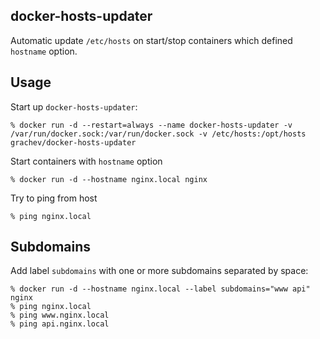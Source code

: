 docker-hosts-updater
----------

Automatic update `/etc/hosts` on start/stop containers which defined `hostname` option.

Usage
-----

Start up `docker-hosts-updater`:

    % docker run -d --restart=always --name docker-hosts-updater -v /var/run/docker.sock:/var/run/docker.sock -v /etc/hosts:/opt/hosts grachev/docker-hosts-updater
    
Start containers with `hostname` option

    % docker run -d --hostname nginx.local nginx
      
Try to ping from host

    % ping nginx.local

Subdomains
-----
Add label `subdomains` with one or more subdomains separated by space:

    % docker run -d --hostname nginx.local --label subdomains="www api" nginx
    % ping nginx.local
    % ping www.nginx.local
    % ping api.nginx.local
